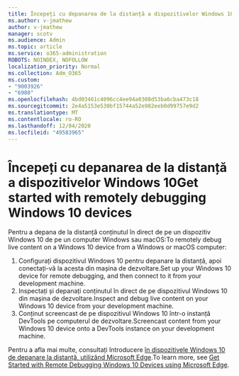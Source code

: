 ```yaml
---
title: Începeți cu depanarea de la distanță a dispozitivelor Windows 10
ms.author: v-jmathew
author: v-jmathew
manager: scotv
ms.audience: Admin
ms.topic: article
ms.service: o365-administration
ROBOTS: NOINDEX, NOFOLLOW
localization_priority: Normal
ms.collection: Adm_O365
ms.custom:
- "9003926"
- "6980"
ms.openlocfilehash: 4bd03461c4096cc4ee94a0308d53ba6cba473c18
ms.sourcegitcommit: 2e4a5153e530bf15744a52e982eeb0d99757e9d2
ms.translationtype: MT
ms.contentlocale: ro-RO
ms.lasthandoff: 12/04/2020
ms.locfileid: "49583965"
---
```

# <a name="get-started-with-remotely-debugging-windows-10-devices"></a><span data-ttu-id="2877c-102">Începeți cu depanarea de la distanță a dispozitivelor Windows 10</span><span class="sxs-lookup"><span data-stu-id="2877c-102">Get started with remotely debugging Windows 10 devices</span></span>

<span data-ttu-id="2877c-103">Pentru a depana de la distanță conținutul în direct de pe un dispozitiv Windows 10 de pe un computer Windows sau macOS:</span><span class="sxs-lookup"><span data-stu-id="2877c-103">To remotely debug live content on a Windows 10 device from a Windows or macOS computer:</span></span>

1. <span data-ttu-id="2877c-104">Configurați dispozitivul Windows 10 pentru depanare la distanță, apoi conectați-vă la acesta din mașina de dezvoltare.</span><span class="sxs-lookup"><span data-stu-id="2877c-104">Set up your Windows 10 device for remote debugging, and then connect to it from your development machine.</span></span>
2. <span data-ttu-id="2877c-105">Inspectați și depanați conținutul în direct de pe dispozitivul Windows 10 din mașina de dezvoltare.</span><span class="sxs-lookup"><span data-stu-id="2877c-105">Inspect and debug live content on your Windows 10 device from your development machine.</span></span>
3. <span data-ttu-id="2877c-106">Conținut screencast de pe dispozitivul Windows 10 într-o instanță DevTools pe computerul de dezvoltare.</span><span class="sxs-lookup"><span data-stu-id="2877c-106">Screencast content from your Windows 10 device onto a DevTools instance on your development machine.</span></span>

<span data-ttu-id="2877c-107">Pentru a afla mai multe, consultați Introducere [în dispozitivele Windows 10 de depanare la distanță, utilizând Microsoft Edge](https://go.microsoft.com/fwlink/?linkid=2142172).</span><span class="sxs-lookup"><span data-stu-id="2877c-107">To learn more, see [Get Started with Remote Debugging Windows 10 Devices using Microsoft Edge](https://go.microsoft.com/fwlink/?linkid=2142172).</span></span>
